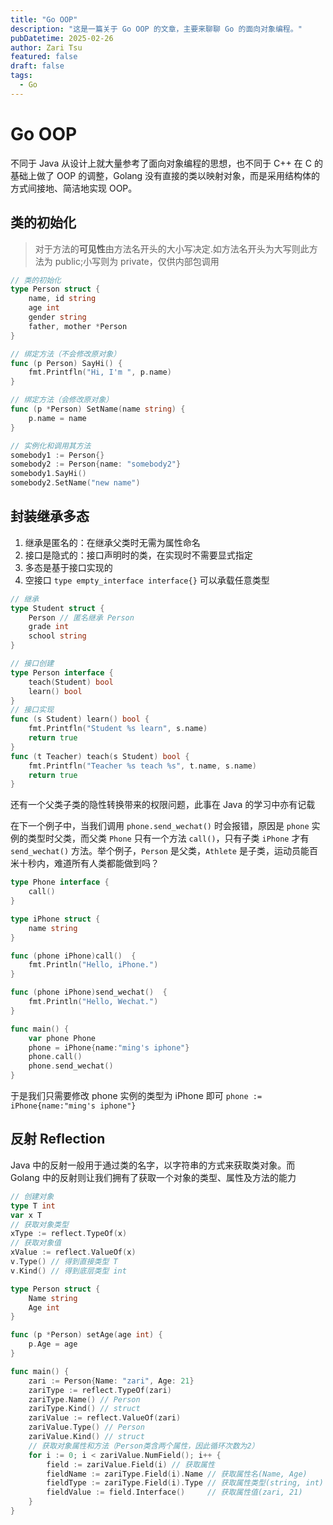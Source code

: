 ```yaml
---
title: "Go OOP"
description: "这是一篇关于 Go OOP 的文章，主要来聊聊 Go 的面向对象编程。"
pubDatetime: 2025-02-26
author: Zari Tsu
featured: false
draft: false
tags:
  - Go
---
```


# Go OOP

不同于 Java 从设计上就大量参考了面向对象编程的思想，也不同于 C++ 在 C 的基础上做了 OOP 的调整，Golang 没有直接的类以映射对象，而是采用结构体的方式间接地、简洁地实现 OOP。

## 类的初始化

> 对于方法的**可见性**由方法名开头的大小写决定.如方法名开头为大写则此方法为 public;小写则为 private，仅供内部包调用

```go
// 类的初始化
type Person struct {
    name, id string
    age int
    gender string
    father, mother *Person
}

// 绑定方法（不会修改原对象）
func (p Person) SayHi() {
    fmt.Printfln("Hi, I'm ", p.name)
}

// 绑定方法（会修改原对象）
func (p *Person) SetName(name string) {
    p.name = name
}

// 实例化和调用其方法
somebody1 := Person{}
somebody2 := Person{name: "somebody2"}
somebody1.SayHi()
somebody2.SetName("new name")
```

## 封装继承多态

1. 继承是匿名的：在继承父类时无需为属性命名
2. 接口是隐式的：接口声明时的类，在实现时不需要显式指定
3. 多态是基于接口实现的
4. 空接口 `type empty_interface interface{}` 可以承载任意类型

```go
// 继承
type Student struct {
    Person // 匿名继承 Person
    grade int
    school string
}

// 接口创建
type Person interface {
    teach(Student) bool
    learn() bool
}
// 接口实现
func (s Student) learn() bool {
    fmt.Printfln("Student %s learn", s.name)
    return true
}
func (t Teacher) teach(s Student) bool {
    fmt.Printfln("Teacher %s teach %s", t.name, s.name)
    return true
}
```

还有一个父类子类的隐性转换带来的权限问题，此事在 Java 的学习中亦有记载

在下一个例子中，当我们调用 `phone.send_wechat()` 时会报错，原因是 `phone` 实例的类型时父类，而父类 `Phone` 只有一个方法 `call()`，只有子类 `iPhone` 才有 `send_wechat()` 方法。举个例子，`Person` 是父类，`Athlete` 是子类，运动员能百米十秒内，难道所有人类都能做到吗？

```go
type Phone interface {
    call()
}

type iPhone struct {
    name string
}

func (phone iPhone)call()  {
    fmt.Println("Hello, iPhone.")
}

func (phone iPhone)send_wechat()  {
    fmt.Println("Hello, Wechat.")
}

func main() {
    var phone Phone
    phone = iPhone{name:"ming's iphone"}
    phone.call()
    phone.send_wechat()
}
```

于是我们只需要修改 phone 实例的类型为 iPhone 即可 `phone := iPhone{name:"ming's iphone"}`

## 反射 Reflection

Java 中的反射一般用于通过类的名字，以字符串的方式来获取类对象。而 Golang 中的反射则让我们拥有了获取一个对象的类型、属性及方法的能力

```go
// 创建对象
type T int
var x T
// 获取对象类型
xType := reflect.TypeOf(x)
// 获取对象值
xValue := reflect.ValueOf(x)
v.Type() // 得到直接类型 T
v.Kind() // 得到底层类型 int
```

```go
type Person struct {
    Name string
    Age int
}

func (p *Person) setAge(age int) {
    p.Age = age
}

func main() {
    zari := Person{Name: "zari", Age: 21}
    zariType := reflect.TypeOf(zari)
    zariType.Name() // Person
    zariType.Kind() // struct
    zariValue := reflect.ValueOf(zari)
    zariValue.Type() // Person
    zariValue.Kind() // struct
    // 获取对象属性和方法（Person类含两个属性，因此循环次数为2）
    for i := 0; i < zariValue.NumField(); i++ {
        field := zariValue.Field(i) // 获取属性
        fieldName := zariType.Field(i).Name // 获取属性名(Name, Age)
        fieldType := zariType.Field(i).Type // 获取属性类型(string, int)
        fieldValue := field.Interface()     // 获取属性值(zari, 21)
    }
}
```
